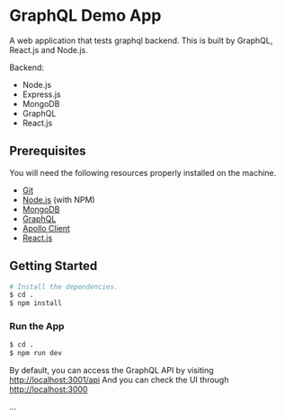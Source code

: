 # GraphQL Demo App

A web application that tests graphql backend. This is built by GraphQL, React.js and Node.js.

Backend:

* Node.js
* Express.js
* MongoDB
* GraphQL
* React.js

## Prerequisites

You will need the following resources properly installed on the machine.

* [Git](https://git-scm.com)
* [Node.js](https://nodejs.org) (with NPM)
* [MongoDB](https://www.mongodb.com)
* [GraphQL](https://graphql.org)
* [Apollo Client](https://www.apollographql.com/docs/react)
* [React.js](https://github.com/facebook/create-react-app)

## Getting Started

```bash
# Install the dependencies.
$ cd .
$ npm install
```

### Run the App

```bash
$ cd .
$ npm run dev
```

By default, you can access the GraphQL API by visiting [http://localhost:3001/api](http://localhost:3001/api)
And you can check the UI through [http://localhost:3000](http://localhost:3000)

...
